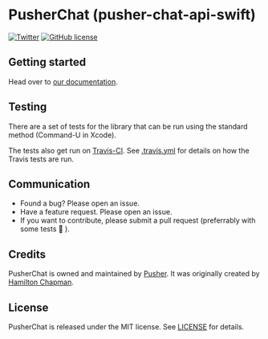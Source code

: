 # PusherChat (pusher-chat-api-swift)

[![Twitter](https://img.shields.io/badge/twitter-@Pusher-blue.svg?style=flat)](http://twitter.com/Pusher)
[![GitHub license](https://img.shields.io/badge/license-MIT-lightgrey.svg)](https://raw.githubusercontent.com/pusher/pusher-chat-api-swift/master/LICENSE.md)


## Getting started

Head over to [our documentation](https://pusher-mimir.herokuapp.com/chat-api/reference/swift/).


## Testing

There are a set of tests for the library that can be run using the standard method (Command-U in Xcode).

The tests also get run on [Travis-CI](https://travis-ci.org/pusher/pusher-chat-api-swift). See [.travis.yml](https://github.com/pusher/pusher-chat-api-swift/blob/master/.travis.yml) for details on how the Travis tests are run.


## Communication

- Found a bug? Please open an issue.
- Have a feature request. Please open an issue.
- If you want to contribute, please submit a pull request (preferrably with some tests 🙂 ).


## Credits

PusherChat is owned and maintained by [Pusher](https://pusher.com). It was originally created by [Hamilton Chapman](https://github.com/hamchapman).


## License

PusherChat is released under the MIT license. See [LICENSE](https://github.com/pusher/pusher-chat-api-swift/blob/master/LICENSE.md) for details.
